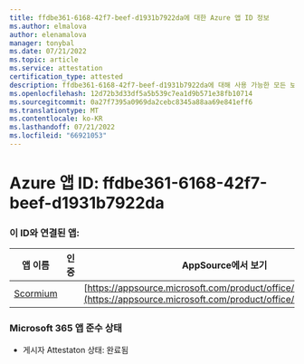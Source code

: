 ```yaml
---
title: ffdbe361-6168-42f7-beef-d1931b7922da에 대한 Azure 앱 ID 정보
ms.author: elmalova
author: elenamalova
manager: tonybal
ms.date: 07/21/2022
ms.topic: article
ms.service: attestation
certification_type: attested
description: ffdbe361-6168-42f7-beef-d1931b7922da에 대해 사용 가능한 모든 보안 및 규정 준수 정보입니다.
ms.openlocfilehash: 12d72b3d33df5a5b539c7ea1d9b571e38fb10714
ms.sourcegitcommit: 0a27f7395a0969da2cebc8345a88aa69e841eff6
ms.translationtype: MT
ms.contentlocale: ko-KR
ms.lasthandoff: 07/21/2022
ms.locfileid: "66921053"
---
```

# <a name="azure-app-id-ffdbe361-6168-42f7-beef-d1931b7922da"></a>Azure 앱 ID: ffdbe361-6168-42f7-beef-d1931b7922da


### <a name="apps-associated-with-this-id"></a>이 ID와 연결된 앱:
| **앱 이름** | **인증** | **AppSource에서 보기** |
|--------------|---------------|-----------------------|
| [Scormium](../forward/WA200004358.md) |  | [https://appsource.microsoft.com/product/office/WA200004358](https://appsource.microsoft.com/product/office/WA200004358) |

### <a name="microsoft-365-app-compliance-status"></a>Microsoft 365 앱 준수 상태
- 게시자 Attestaton 상태: 완료됨
